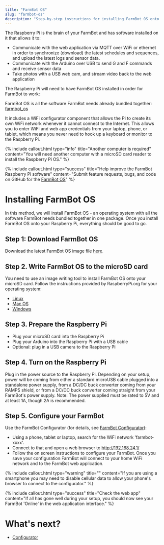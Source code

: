 ```yaml
---
title: "FarmBot OS"
slug: "farmbot-os"
description: "Step-by-step instructions for installing FarmBot OS onto the Raspberry Pi"
---
```


The Raspberry Pi is the brain of your FarmBot and has software installed on it that allows it to:

* Communicate with the web application via MQTT over WiFi or ethernet in order to synchronize (download) the latest schedules and sequences, and upload the latest logs and sensor data.
* Communicate with the Arduino over USB to send G and F commands and receive sensor data
* Take photos with a USB web cam, and stream video back to the web application

The Raspberry Pi will need to have FarmBot OS installed in order for FarmBot to work:

FarmBot OS is all the software FarmBot needs already bundled together: [farmbot_os](https://github.com/FarmBot/farmbot_os)

It includes a WiFi configurator component that allows the Pi to create its own WiFi network whenever it cannot connect to the Internet. This allows you to enter WiFi and web app credentials from your laptop, phone, or tablet, which means you never need to hook up a keyboard or monitor to the Raspberry Pi.

{%
include callout.html
type="info"
title="Another computer is required"
content="You will need another computer with a microSD card reader to install the Raspberry Pi OS."
%}



{%
include callout.html
type="success"
title="Help improve the FarmBot Raspberry Pi software"
content="Submit feature requests, bugs, and code on GitHub for the [FarmBot OS](https://github.com/FarmBot/farmbot_os)"
%}



# Installing FarmBot OS

In this method, we will install FarmBot OS - an operating system with all the software FarmBot needs bundled together in one package. Once you install FarmBot OS onto your Raspberry Pi, everything should be good to go.

## Step 1: Download FarmBot OS
Download the latest FarmBot OS image file [here](https://github.com/FarmBot/farmbot_os/releases).

## Step 2. Write FarmBot OS to the microSD card
You need to use an image writing tool to install FarmBot OS onto your microSD card. Follow the instructions provided by RaspberryPi.org for your operating system:

* [Linux](https://www.raspberrypi.org/documentation/installation/installing-images/linux.md)
* [Mac OS](https://www.raspberrypi.org/documentation/installation/installing-images/mac.md)
* [Windows](https://www.raspberrypi.org/documentation/installation/installing-images/windows.md)

## Step 3. Prepare the Raspberry Pi
* Plug your microSD card into the Raspberry Pi
* Plug your Arduino into the Raspberry Pi with a USB cable
* Optional: plug in a USB camera to the Raspberry Pi

## Step 4. Turn on the Raspberry Pi
Plug in the power source to the Raspberry Pi. Depending on your setup, power will be coming from either a standard microUSB cable plugged into a standalone power supply, from a DC/DC buck converter coming from your RAMPS shield, or from a DC/DC buck converter coming straight from your FarmBot's power supply. Note: The power supplied must be rated to 5V and at least 1A, though 2A is recommended.

## Step 5. Configure your FarmBot
Use the FarmBot Configurator (for details, see [FarmBot Configurator](configurator.md)):
* Using a phone, tablet or laptop, search for the WiFi network 'farmbot-xxxx'.
* Connect to that and open a web browser to http://192.168.24.1/
* Follow the on screen instructions to configure your FarmBot. Once you save your configuration FarmBot will connect to your home WiFi network and to the FarmBot web application.

{%
include callout.html
type="warning"
title=""
content="If you are using a smartphone you may need to disable cellular data to allow your phone's browser to connect to the configurator."
%}



{%
include callout.html
type="success"
title="Check the web app"
content="If all has gone well during your setup, you should now see your FarmBot 'Online' in the web application interface."
%}


# What's next?

 * [Configurator](configurator.md)
